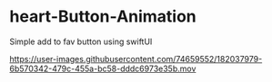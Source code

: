 # heart-Button-Animation

Simple add to fav button using swiftUI

https://user-images.githubusercontent.com/74659552/182037979-6b570342-479c-455a-bc58-dddc6973e35b.mov

